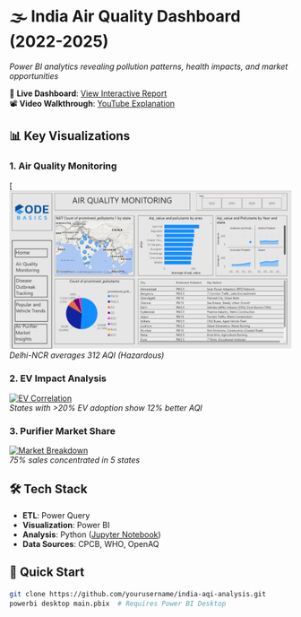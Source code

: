 # 🌫️ India Air Quality Dashboard (2022-2025)
_Power BI analytics revealing pollution patterns, health impacts, and market opportunities_

🔗 **Live Dashboard**: [View Interactive Report](https://lnkd.in/d7vJ-eQG)  
📽️ **Video Walkthrough**: [YouTube Explanation](https://lnkd.in/d9ZMbXfN)

## 📊 Key Visualizations
### 1. Air Quality Monitoring
[![Top Cities](https://github.com/mohan1212576/India-Air-Quality-Analysis-2022-2025-/blob/main/Screenshot%201.png)  
*Delhi-NCR averages 312 AQI (Hazardous)*

### 2. EV Impact Analysis
[![EV Correlation](https://i.imgur.com/your-ev-screenshot.png)](https://i.imgur.com/your-ev-screenshot.png)  
*States with >20% EV adoption show 12% better AQI*

### 3. Purifier Market Share
[![Market Breakdown](https://i.imgur.com/your-market-screenshot.png)](https://i.imgur.com/your-market-screenshot.png)  
*75% sales concentrated in 5 states*

## 🛠️ Tech Stack
- **ETL**: Power Query  
- **Visualization**: Power BI  
- **Analysis**: Python ([Jupyter Notebook](/notebooks/aqi_analysis.ipynb))  
- **Data Sources**: CPCB, WHO, OpenAQ  

## 🚀 Quick Start
```bash
git clone https://github.com/yourusername/india-aqi-analysis.git
powerbi desktop main.pbix  # Requires Power BI Desktop
